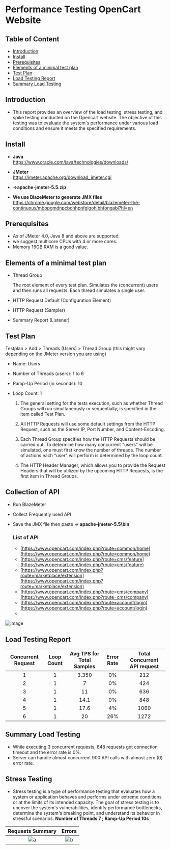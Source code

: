 # Performance Testing OpenCart Website
## Table of Content
- [Introduction](https://github.com/SHANJIDA-HRIDE/Performance_Testing_OpenCart#introduction)
- [Install](https://github.com/SHANJIDA-HRIDE/Performance_Testing_OpenCart#install)
- [Prerequisites](https://github.com/SHANJIDA-HRIDE/Performance_Testing_OpenCart#Prerequisites)
- [Elements of a minimal test plan](https://github.com/SHANJIDA-HRIDE/Performance_Testing_OpenCart#Elements-of-a-minimal-test-plan)
- [Test Plan](https://github.com/SHANJIDA-HRIDE/Performance_Testing_OpenCart#Test-Plan)
- [Load Testing Report](https://github.com/SHANJIDA-HRIDE/Performance_Testing_OpenCart#Load-Testing-Report)
- [Summary Load Testing](https://github.com/SHANJIDA-HRIDE/Performance_Testing_OpenCart#Summary-Load-Testing)
## Introduction
- This report provides an overview of the load testing, stress testing, and spike testing conducted on the Opencart website. The objective of this testing was to evaluate the system's performance under various load conditions and ensure it meets the specified requirements.
## Install
- **Java**  
https://www.oracle.com/java/technologies/downloads/

- **JMeter**  
https://jmeter.apache.org/download_jmeter.cgi     
- =>**apache-jmeter-5.5.zip**

- **We use BlazeMeter to generate JMX files**    
https://chrome.google.com/webstore/detail/blazemeter-the-continuous/mbopgmdnpcbohhpnfglgohlbhfongabi?hl=en

## Prerequisites
- As of JMeter 4.0, Java 8 and above are supported.
- we suggest  multicore CPUs with 4 or more cores.
- Memory 16GB RAM is a good value.

## Elements of a minimal test plan
- Thread Group

    The root element of every test plan. Simulates the (concurrent) users and then runs all requests. Each thread simulates a single user.

- HTTP Request Default (Configuration Element)

- HTTP Request (Sampler)

- Summary Report (Listener)

## Test Plan

Testplan > Add > Threads (Users) > Thread Group (this might vary depending on the JMeter version you are using)
- Name: Users
- Number of Threads (users): 1 to 6
- Ramp-Up Period (in seconds): 10
- Loop Count: 1  

  1) The general setting for the tests execution, such as whether Thread Groups will run simultaneously or sequentially, is specified in the item called Test Plan.

  2) All HTTP Requests will use some default settings from the HTTP Request, such as the Server IP, Port Number, and Content-Encoding.

  3) Each Thread Group specifies how the HTTP Requests should be carried out. To determine how many concurrent "users" will be simulated, one must first know the number of threads. The number of actions each "user" will perform is determined by the loop count.

  4) The HTTP Header Manager, which allows you to provide the Request Headers that will be utilized by the upcoming HTTP Requests, is the first item in Thread Groups.
 ## Collection of API

- Run BlazeMeter  
- Collect Frequently used API  
- Save the JMX file then paste => **apache-jmeter-5.5\bin**

    ### List of API 

    - [https://www.opencart.com/index.php?route=common/home](https://www.opencart.com/index.php?route=common/home)
    - [https://www.opencart.com/index.php?route=cms/feature](https://www.opencart.com/index.php?route=cms/feature)
    - [https://www.opencart.com/index.php?route=marketplace/extension](https://www.opencart.com/index.php?route=marketplace/extension)
    - [https://www.opencart.com/index.php?route=cms/company](https://www.opencart.com/index.php?route=cms/company)
    - [https://www.opencart.com/index.php?route=account/login](https://www.opencart.com/index.php?route=account/login)
    - 

![image](https://github.com/SHANJIDA-HRIDE/Performance_Testing_OpenCart/assets/62147630/9c184ed5-3c34-4d0f-ab3f-39d712b1acbf)

## Load Testing Report

| Concurrent Request  | Loop Count | Avg TPS for Total Samples  | Error Rate | Total Concurrent API request |
|               :---: |      :---: |                      :---: |                        :---: |      :---: |
| 1  | 1  | 3.350  | 0%      | 212   |
| 2  | 1  |  7     | 0%      | 424   |
| 3  | 1  |  11    | 0%      | 636   |
| 4  | 1  |  14.1  | 0%      | 848   |
| 5  | 1  |  17.6  | 4%      | 1060  |
| 6  | 1  |  20    | 26%     | 1272  |

## Summary Load Testing
- While executing 3 concurrent requests, 848 requests got connection timeout and the error rate is 0%.
- Server can handle almost concurrent 900 API calls with almost zero (0) error rate.

## Stress Testing
- Stress testing is a type of performance testing that evaluates how a system or application behaves and performs under extreme conditions or at the limits of its intended capacity. The goal of stress testing is to uncover the system's vulnerabilities, identify performance bottlenecks, determine the system's breaking point, and understand its behavior in stressful scenarios.
**Number of Threads 7 ; Ramp-Up Period 10s**

Requests Summary             |  Errors
:-------------------------:|:-------------------------:
![a](https://github.com/SHANJIDA-HRIDE/Performance_Testing_OpenCart/assets/62147630/e5072515-33e3-472f-8c3d-b005b7284672) |  ![b](https://github.com/SHANJIDA-HRIDE/Performance_Testing_OpenCart/assets/62147630/e931ab40-e6a5-4121-abbe-afc24693e931)


